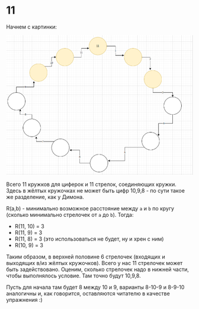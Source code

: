 # 11

Начнем с картинки:

![alt картинка](https://raw.githubusercontent.com/alex-t0/11/8129152a6fe0db4ceb6f5f1b7b201f1f97c1cc5e/images/1.png)

Всего 11 кружков для циферок и 11 стрелок, cоединяющих кружки. Здесь в жёлтых кружочках не может быть цифр 10,9,8 - по сути такое же разделение, как у Димона.

R(a,b) - минимально возможное расстояние между `а` и `b` по кругу (сколько минимально стрелочек от `a` до `b`). Тогда:

* R(11, 10) = 3
* R(11, 9) = 3
* R(11, 8) = 3 (это использоваться не будет, ну и хрен с ним)
* R(10, 9) = 3

Таким образом, в верхней половине 6 стрелочек (входящих и выходящих в/из жёлтых кружочков). Всего у нас 11 стрелочек может быть задействовано. Оценим, сколько стрелочек надо в нижней части, чтобы выполнялось условие. Там точно будут 10,9,8. 

Пусть для начала там будет 8 между 10 и 9, варианты 8-10-9 и 8-9-10 аналогичны и, как говорится, оставляются читателю в качестве
упражнения :)

